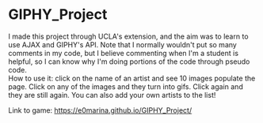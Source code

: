 # GIPHY_Project
I made this project through UCLA's extension, and the aim was to learn to use AJAX and GIPHY's API. Note that I normally wouldn't put so many comments in my code, but I believe commenting when I'm a student is helpful, so I can know why I'm doing portions of the code through pseudo code.  
How to use it: click on the name of an artist and see 10 images populate the page. Click on any of the images and they turn into gifs. Click again and they are still again. You can also add your own artists to the list!

Link to game: https://e0marina.github.io/GIPHY_Project/
